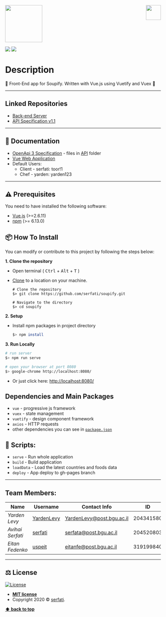 <img src="https://in.bgu.ac.il/marketing/graphics/BGU.sig3-he-en-white.png" height="48px" align="right" />
<img src=https://nerdychefs.com/wp-content/uploads/2020/04/cropped-chefs_logo_FAVICON.png height="120"/>  

![](https://img.shields.io/badge/version-1.1-blueviolet)
![](https://img.shields.io/npm/v/npm)

# Description

:fork_and_knife: Front-End app for Soupify. Written with Vue.js using Vuetify and Vuex :fries:

---

## Linked Repositories

- [Back-end Server](https://github.com/Serfati/soupify-v1)
- [API Specification v1.1](https://github.com/Serfati/soupify-api-specs-v1.1)

---

## 📃 Documentation

- [OpenApi 3 Specification](https://app.swaggerhub.com/apis-docs/serfatio/Soupify/1.1) - files in [API](https://github.com/Serfati/soupify-v1/tree/master/API/OpenAPI) folder
- [Vue Web Application](https://uspeit.github.io/webenv-assignment3-client-dist/)
- Default Users: 
  - Client - serfati: toor!1
  - Chef - yarden: yarden123

---

## ⚠️ Prerequisites

You need to have installed the following software:

- [Vue.js](https://Vuejs.org/en/) (>=2.6.11)
- [npm](https://npmjs.com/) (>= 6.13.0)

## 📦 How To Install

You can modify or contribute to this project by following the steps below:

**1. Clone the repository**

- Open terminal ( <kbd>Ctrl</kbd> + <kbd>Alt</kbd> + <kbd>T</kbd> )

- [Clone](https://help.github.com/en/github/creating-cloning-and-archiving-repositories/cloning-a-repository) to a location on your machine.

  ```shell
  # Clone the repository
  $> git clone https://github.com/serfati/soupify.git

  # Navigate to the directory
  $> cd soupify
  ```

**2. Setup**

- Install npm packages in project directory

  ```bash
  $> npm install
  ```

**3. Run Locally**

```bash
# run server
$> npm run serve

# open your browser at port 8080
$> google-chrome http://localhost:8080/

```

- Or just click here: [http://localhost:8080/](http://localhost:5000/)

## Dependencies and Main Packages

- `vue` - progressive js framework
- `vuex` - state management
- `vuetify` - design component framework
- `axios` - HTTP requests
- other dependencies you can see in [`package.json`](https://github.com/serfati/soupify/blob/master/package.json)

## 📜 Scripts:

- `serve` - Run whole application
- `build` - Build application
- `loadData` - Load the latest countries and foods data
- `deploy` - App deploy to gh-pages branch

---

## Team Members:

| Name             | Username                                    | Contact Info              | ID        |
| ---------------- | ------------------------------------------- | ------------------------- | --------- |
| _Yarden Levy_    | [YardenLevy](https://github.com/YardenLevy) | YardenLevy@post.bgu.ac.il | 204341580 |
| _Avihai Serfati_ | [serfati](https://github.com/serfati)       | serfata@post.bgu.ac.il    | 204520803 |
| _Eitan Fedenko_  | [uspeit](https://github.com/uspeit)         | eitanfe@post.bgu.ac.il    | 319199840 |

---

## ⚖️ License

[![License](http://img.shields.io/:license-mit-blue.svg?style=flat-square)](http://badges.mit-license.org)

- **[MIT license](http://opensource.org/licenses/mit-license.php)**
- Copyright 2020 © <a href="https://github.com/serfati" target="_blank">serfati</a>.

**[⬆ back to top](#description)**
